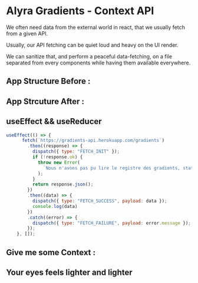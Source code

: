 # Alyra Gradients - Context API

We often need data from the external world in react, that we usually fetch from a given API. 

Usually, our API fetching can be quiet loud and heavy on the UI render. 

We can sanitize that, and perform a peaceful data-fetching, on a file separated from every components while having them available everywhere. 

## App Structure Before : 

## App Strcuture After : 

## useEffect && useReducer 

```javascript
useEffect(() => { 
      fetch(`https://gradients-api.herokuapp.com/gradients`)
        .then((response) => {
          dispatch({ type: "FETCH_INIT" });
          if (!response.ok) {
            throw new Error(
              `Nous n'avons pas pu lire le registre des gradients, status : ${response.status}`
            );
          }
          return response.json();
        })
        .then((data) => {
          dispatch({ type: "FETCH_SUCCESS", payload: data });
          console.log(data)
        })
        .catch((error) => {
          dispatch({ type: "FETCH_FAILURE", payload: error.message });
        });
    }, []);

```
## Give me some Context :

## Your eyes feels lighter and lighter 
